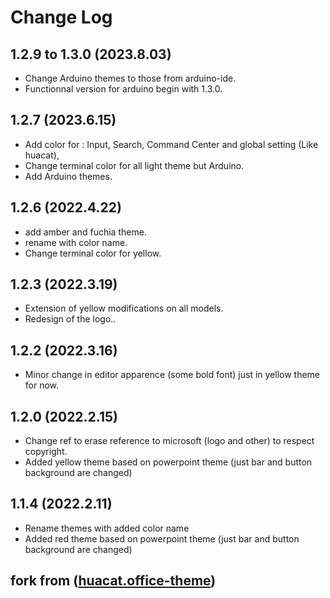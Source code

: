 # Change Log
## 1.2.9 to 1.3.0 (2023.8.03)
- Change Arduino themes to those from arduino-ide.
- Functionnal version for arduino begin with 1.3.0.
## 1.2.7 (2023.6.15)
- Add color for : Input, Search, Command Center and global setting (Like huacat),
- Change terminal color for all light theme but Arduino.
- Add Arduino themes.
## 1.2.6 (2022.4.22)
- add amber and fuchia theme.
- rename with color name.
- Change terminal color for yellow.
## 1.2.3 (2022.3.19)
- Extension of yellow modifications on all models.
- Redesign of the logo..
## 1.2.2 (2022.3.16)
- Minor change in editor apparence (some bold font) just in yellow theme for now.
## 1.2.0 (2022.2.15)
- Change ref to erase reference to microsoft (logo and other) to respect copyright.
- Added yellow theme based on powerpoint theme (just bar and button background are changed)
## 1.1.4 (2022.2.11)
- Rename themes with added color name
- Added red theme based on powerpoint theme (just bar and button background are changed)

## fork from ([huacat.office-theme](https://github.com/huacat1017/huacat.office-theme))